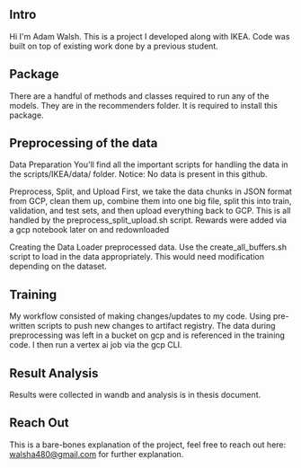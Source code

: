 ## Intro

Hi I'm Adam Walsh. This is a project I developed along with IKEA. Code was built on top of existing work done by a previous student. 

## Package 
There are a handful of methods and classes required to run any of the models. They are in the recommenders folder. It is required to install this package.


## Preprocessing of the data 

Data Preparation
You'll find all the important scripts for handling the data in the scripts/IKEA/data/ folder. Notice: No data is present in this github.

Preprocess, Split, and Upload
First, we take the data chunks in JSON format from GCP, clean them up, combine them into one big file, split this into train, validation, and test sets, and then upload everything back to GCP. This is all handled by the preprocess_split_upload.sh script. Rewards were added via a gcp notebook later on and redownloaded

Creating the Data Loader preprocessed data. 
Use the create_all_buffers.sh script to load in the data appropriately. This would need modification depending on the dataset.


## Training

My workflow consisted of making changes/updates to my code. Using pre-written scripts to push new changes to artifact registry. The data during preprocessing was left in a bucket on gcp and is referenced in the training code. I then run a vertex ai job via the gcp CLI. 

## Result Analysis 

Results were collected in wandb and analysis is in thesis document.

## Reach Out

This is a bare-bones explanation of the project, feel free to reach out here: walsha480@gmail.com for further explanation.
